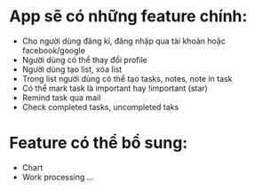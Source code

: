 # App sẽ có những feature chính:
- Cho người dùng đăng kí, đăng nhập qua tài khoản hoặc facebook/google
- Người dùng có thể thay đổi profile
- Người dùng tạo list, xóa list
- Trong list người dùng có thể tạo tasks, notes, note in task
- Có thể mark task là important hay !important (star)
- Remind task qua mail
- Check completed tasks, uncompleted taks

# Feature có thể bổ sung:
- Chart
- Work processing
...
